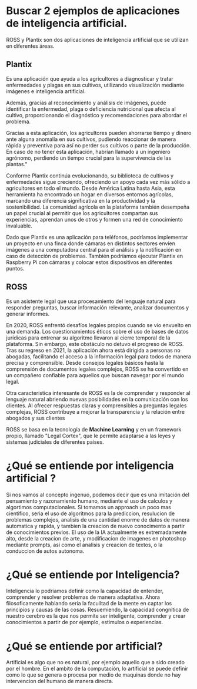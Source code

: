 # Buscar 2 ejemplos de aplicaciones de inteligencia artificial.
ROSS y Plantix son dos aplicaciones de inteligencia artificial que se utilizan en diferentes áreas.

## **Plantix**

Es una aplicación que ayuda a los agricultores a diagnosticar y tratar enfermedades y plagas en sus cultivos, utilizando visualización mediante imágenes e inteligencia artificial.

Además, gracias al reconocimiento y análisis de imágenes, puede identificar la enfermedad, plaga o deficiencia nutricional que afecta al cultivo, proporcionando el diagnóstico y recomendaciones para abordar el problema.

Gracias a esta aplicación, los agricultores pueden ahorrarse tiempo y dinero ante alguna anomalía en sus cultivos, pudiendo reaccionar de manera rápida y preventiva para así no perder sus cultivos o parte de la producción. En caso de no tener esta aplicación, habrían llamado a un ingeniero agrónomo, perdiendo un tiempo crucial para la supervivencia de las plantas."

Conforme Plantix continúa evolucionando, su biblioteca de cultivos y enfermedades sigue creciendo, ofreciendo un apoyo cada vez más sólido a agricultores en todo el mundo. Desde América Latina hasta Asia, esta herramienta ha encontrado un hogar en diversos entornos agrícolas, marcando una diferencia significativa en la productividad y la sostenibilidad. La comunidad agrícola en la plataforma también desempeña un papel crucial al permitir que los agricultores compartan sus experiencias, aprendan unos de otros y formen una red de conocimiento invaluable.

Dado que Plantix es una aplicación para teléfonos, podríamos implementar un proyecto en una finca donde cámaras en distintos sectores envíen imágenes a una computadora central para el análisis y la notificación en caso de detección de problemas. También podríamos ejecutar Plantix en Raspberry Pi con cámaras y colocar estos dispositivos en diferentes puntos.


## **ROSS**
Es un asistente legal que usa procesamiento del lenguaje natural para responder preguntas, buscar información relevante, analizar documentos y generar informes.

En 2020, ROSS enfrentó desafíos legales propios cuando se vio envuelto en una demanda. Los cuestionamientos éticos sobre el uso de bases de datos jurídicas para entrenar su algoritmo llevaron al cierre temporal de la plataforma. Sin embargo, este obstáculo no detuvo el progreso de ROSS. Tras su regreso en 2021, la aplicación ahora está dirigida a personas no abogadas, facilitando el acceso a la información legal para todos de manera precisa y comprensible. Desde consejos legales básicos hasta la comprensión de documentos legales complejos, ROSS se ha convertido en un compañero confiable para aquellos que buscan navegar por el mundo legal.

Otra caracteristica interesante de ROSS es la de comprender y responder al lenguaje natural abriendo nuevas posibilidades en la comunicación con los clientes. Al ofrecer respuestas claras y comprensibles a preguntas legales complejas, ROSS contribuye a mejorar la transparencia y la relación entre abogados y sus clientes

ROSS se basa en la tecnología de **Machine Learning** y en un framework propio, llamado "Legal Cortex", que le permite adaptarse a las leyes y sistemas judiciales de diferentes países.

   
# ¿Qué se entiende por inteligencia artificial ?
Si nos vamos al concepto ingenuo, podemos decir que es una imitación del pensamiento y razonamiento humano, mediante el uso de calculos y algortimos computacionales.
Si tomamos un approach un poco mas cientifico, seria el uso de algoritmos para la prediccion, resulucion de problemas complejos, analisis de una cantidad enorme de datos de manera automatica y rapida, y tambien la creacion de nuevo conocimento a partir de conocimientos previos.
El uso de la IA actualmente es extremadamente alto, desde la creacion de arte, y modificacion de imagenes en photoshop mediante prompts, asi como el analisis y creacion de textos, o la conduccion de autos autonoma.
    

# ¿Qué se entiende por Inteligencia?
Inteligencia lo podriamos definir como la capacidad de entender, comprender y resolver problemas de manera adaptativa.
Ahora filosoficamente hablando seria la faculltad de la mente en captar los principios y causas de las cosas.
Resuemiendo, la capacidad congnitica de nuestro cerebro es la que nos permite ser inteligente, comprender y crear conocimientos a partir de por ejemplo, estimulos o experiencias.
   

# ¿Qué se entiende por artificial?
Artificial es algo que no es natural, por ejemplo aquello que a sido creado por el hombre.
En el ambito de la computación, lo artificial se puede definir como lo que se genera o procesa por medio de maquinas donde no hay intervencion del humano de manera directa.
